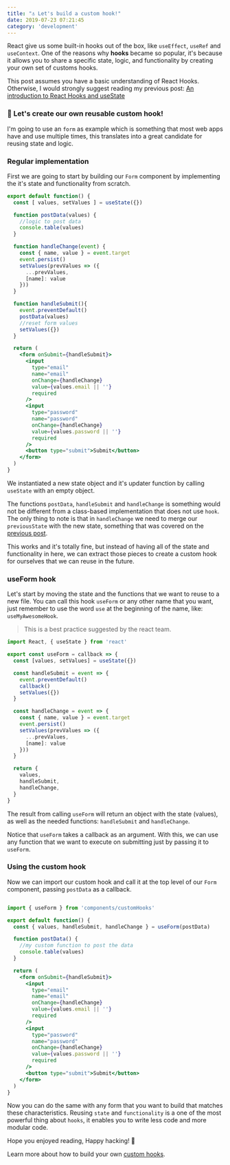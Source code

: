```yaml
---
title: "⚓ Let's build a custom hook!"
date: 2019-07-23 07:21:45
category: 'development'
---
```


React give us some built-in hooks out of the box, like `useEffect`, `useRef` and `useContext`.
One of the reasons why **hooks** became so popular, it's because it allows you to share a specific state, logic, and functionality by creating your own set of customs hooks.

This post assumes you have a basic understanding of React Hooks. Otherwise, I would strongly suggest reading my previous post: [An introduction to React Hooks and useState](https://madd.dev/development/introduction_react_hooks_usestate/)

### 💪 Let's create our own reusable custom hook!

I'm going to use an `form` as example which is something that most web apps have and use multiple times, this translates into a great candidate for reusing state and logic.

### Regular implementation
First we are going to start by building our `Form` component by implementing the it's state and functionality from scratch.
```jsx
export default function() {
  const [ values, setValues ] = useState({})

  function postData(values) {
    //logic to post data
    console.table(values)
  }

  function handleChange(event) {
    const { name, value } = event.target
    event.persist()
    setValues(prevValues => ({
      ...prevValues,
      [name]: value
    }))
  }

  function handleSubmit(){
    event.preventDefault()
    postData(values)
    //reset form values
    setValues({})
  }

  return (
    <form onSubmit={handleSubmit}>
      <input
        type="email"
        name="email"
        onChange={handleChange}
        value={values.email || ''}
        required
      />
      <input
        type="password"
        name="password"
        onChange={handleChange}
        value={values.password || ''}
        required
      />
      <button type="submit">Submit</button>
    </form>
  )
}
```
We instantiated a new state object and it's updater function by calling `useState` with an empty object.

The functions `postData`, `handleSubmit` and `handleChange` is something would not be different from a class-based implementation that does not use `hook`. The only thing to note is that in `handleChange` we need to merge our `previousState` with the new state, something that was covered on the [previous post]((https://madd.dev/development/introduction_react_hooks_usestate/)).

This works and it's totally fine, but instead of having all of the state and functionality in here, we can extract those pieces to create a custom hook for ourselves that we can reuse in the future.

### useForm hook
Let's start by moving the state and the functions that we want to reuse to a new file. You can call this hook `useForm` or any other name that you want, just remember to use the word `use` at the beginning of the name, like: `useMyAwesomeHook`.

>This is a best practice suggested by the react team.

```jsx
import React, { useState } from 'react'

export const useForm = callback => {
  const [values, setValues] = useState({})

  const handleSubmit = event => {
    event.preventDefault()
    callback()
    setValues({})
  }

  const handleChange = event => {
    const { name, value } = event.target
    event.persist()
    setValues(prevValues => ({
      ...prevValues,
      [name]: value
    }))
  }

  return {
    values,
    handleSubmit,
    handleChange,
  }
}
```
The result from calling `useForm` will return an object with the state (values), as well as the needed functions: `handleSubmit` and `handleChange`.

Notice that `useForm` takes a callback as an argument. With this, we can use any function that we want to execute on submitting just by passing it to `useForm`.

### Using the custom hook
Now we can import our custom hook and call it at the top level of our `Form` component, passing `postData` as a callback.
```jsx

import { useForm } from 'components/customHooks'

export default function() {
  const { values, handleSubmit, handleChange } = useForm(postData)

  function postData() {
    //my custom function to post the data
    console.table(values)
  }

  return (
    <form onSubmit={handleSubmit}>
      <input
        type="email"
        name="email"
        onChange={handleChange}
        value={values.email || ''}
        required
      />
      <input
        type="password"
        name="password"
        onChange={handleChange}
        value={values.password || ''}
        required
      />
      <button type="submit">Submit</button>
    </form>
  )
}
```
Now you can do the same with any form that you want to build that matches these characteristics. Reusing `state` and `functionality` is a one of the most powerful thing about `hooks`, it enables you to write less code and  more modular code.

Hope you enjoyed reading, Happy hacking! 👻

Learn more about how to build your own [custom hooks](https://reactjs.org/docs/hooks-custom.html).
